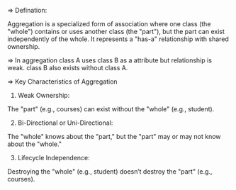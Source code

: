 => Defination:

Aggregation is a specialized form of association where one class (the "whole") contains or uses another class (the "part"), but the part can exist independently of the whole. It represents a "has-a" relationship with shared ownership.

=> In aggregation class A uses class B as a attribute but relationship is weak. class B also exists
without class A.

=> Key Characteristics of Aggregation

1. Weak Ownership:

The "part" (e.g., courses) can exist without the "whole" (e.g., student).

2. Bi-Directional or Uni-Directional:

The "whole" knows about the "part," but the "part" may or may not know about the "whole."

3. Lifecycle Independence:

Destroying the "whole" (e.g., student) doesn’t destroy the "part" (e.g., courses).
